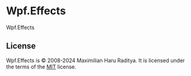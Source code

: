 # Wpf.Effects

Wpf.Effects

## License

Wpf.Effects is &copy; 2008-2024 Maximilian Haru Raditya. It is licensed under the terms of the [MIT](https://opensource.org/license/mit/) license.
